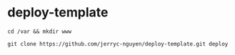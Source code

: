 # deploy-template

```
cd /var && mkdir www
```

```
git clone https://github.com/jerryc-nguyen/deploy-template.git deploy
```
